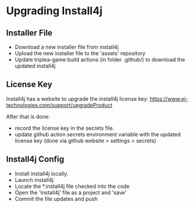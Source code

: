 # Upgrading Install4j

## Installer File

- Download a new installer file from install4j
- Upload the new installer file to the 'assets' repository
- Update triplea-game build actions (in folder .github/) to download the updated install4j


## License Key

Install4j has a website to upgrade the install4j license key:
https://www.ej-technologies.com/support/upgradeProduct

After that is done:
 - record the license key in the secrets file.
 - update github action secrets environment variable with the updated license key
  (done via github website > settings > secrets)

## Install4j Config

- Install install4j locally.
- Launch install4j
- Locate the *.install4j file checked into the code
- Open the 'install4j' file as a project and 'save'
- Commit the file updates and push

